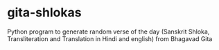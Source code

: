 # gita-shlokas
Python program to generate random verse of the day (Sanskrit Shloka, Transliteration and Translation in Hindi and english) from Bhagavad Gita
